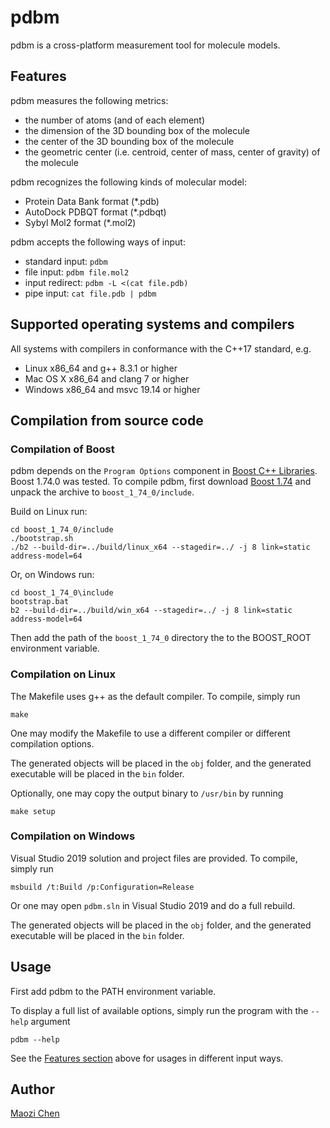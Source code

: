 pdbm
=====

pdbm is a cross-platform measurement tool for molecule models.


Features
--------

pdbm measures the following metrics:
* the number of atoms (and of each element)
* the dimension of the 3D bounding box of the molecule
* the center of the 3D bounding box of the molecule
* the geometric center (i.e. centroid, center of mass, center of gravity) of the molecule

pdbm recognizes the following kinds of molecular model:
* Protein Data Bank format (*.pdb)
* AutoDock PDBQT format (*.pdbqt)
* Sybyl Mol2 format (*.mol2)

pdbm accepts the following ways of input:
* standard input: `pdbm`
* file input: `pdbm file.mol2`
* input redirect: `pdbm -L <(cat file.pdb)`
* pipe input: `cat file.pdb | pdbm`


Supported operating systems and compilers
-----------------------------------------

All systems with compilers in conformance with the C++17 standard, e.g.
* Linux x86_64 and g++ 8.3.1 or higher
* Mac OS X x86_64 and clang 7 or higher
* Windows x86_64 and msvc 19.14 or higher


Compilation from source code
----------------------------

### Compilation of Boost

pdbm depends on the `Program Options` component in [Boost C++ Libraries]. Boost 1.74.0 was tested. To compile pdbm, first download [Boost 1.74] and unpack the archive to `boost_1_74_0/include`.

Build on Linux run:
```
cd boost_1_74_0/include
./bootstrap.sh
./b2 --build-dir=../build/linux_x64 --stagedir=../ -j 8 link=static address-model=64
```

Or, on Windows run:
```
cd boost_1_74_0\include
bootstrap.bat
b2 --build-dir=../build/win_x64 --stagedir=../ -j 8 link=static address-model=64
```

Then add the path of the `boost_1_74_0` directory the to the BOOST_ROOT environment variable.

### Compilation on Linux

The Makefile uses g++ as the default compiler. To compile, simply run
```
make
```

One may modify the Makefile to use a different compiler or different compilation options.

The generated objects will be placed in the `obj` folder, and the generated executable will be placed in the `bin` folder.

Optionally, one may copy the output binary to `/usr/bin` by running
```
make setup
```

### Compilation on Windows

Visual Studio 2019 solution and project files are provided. To compile, simply run
```
msbuild /t:Build /p:Configuration=Release
```

Or one may open `pdbm.sln` in Visual Studio 2019 and do a full rebuild.

The generated objects will be placed in the `obj` folder, and the generated executable will be placed in the `bin` folder.


Usage
-----

First add pdbm to the PATH environment variable.

To display a full list of available options, simply run the program with the `--help` argument
```
pdbm --help
```

See the [Features section](#features) above for usages in different input ways.


Author
--------------

[Maozi Chen]


[Boost C++ Libraries]: https://www.boost.org
[Maozi Chen]: https://www.linkedin.com/in/maozichen/
[Boost 1.74]: https://www.boost.org/users/history/version_1_74_0.html
